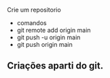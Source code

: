 Crie um repositorio 

- comandos
- git remote add origin main 
- git  push -u origin main
- git push origin main 
  
## Criações aparti do git.